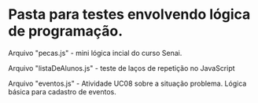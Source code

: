 # Pasta para testes envolvendo lógica de programação.

Arquivo "pecas.js" - mini lógica incial do curso Senai.

Arquivo "listaDeAlunos.js" - teste de laços de repetição no JavaScript

Arquivo "eventos.js" - Atividade UC08 sobre a situação problema. Lógica básica para cadastro de eventos.
